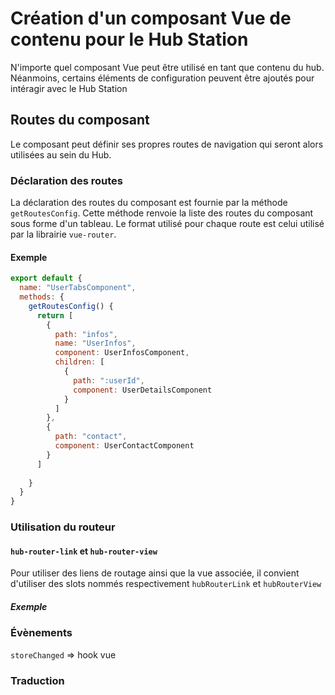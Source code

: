 # Création d'un composant Vue de contenu pour le Hub Station

N'importe quel composant Vue peut être utilisé en tant que contenu du hub. 
Néanmoins, certains éléments de configuration peuvent être ajoutés pour intéragir avec le Hub Station 

## Routes du composant
Le composant peut définir ses propres routes de navigation qui seront alors utilisées au sein du Hub.
### Déclaration des routes
La déclaration des routes du composant est fournie par la méthode `getRoutesConfig`.
Cette méthode renvoie la liste des routes du composant sous forme d'un tableau.
Le format utilisé pour chaque route est celui utilisé par la librairie `vue-router`.
#### Exemple
```js
export default {
  name: "UserTabsComponent",
  methods: {
    getRoutesConfig() {
      return [
        {
          path: "infos",
          name: "UserInfos",
          component: UserInfosComponent,
          children: [
            {
              path: ":userId",
              component: UserDetailsComponent
            }
          ]
        },
        {
          path: "contact",
          component: UserContactComponent
        }
      ]
      
    }
  }
}
```

### Utilisation du routeur
#### `hub-router-link` et `hub-router-view`
Pour utiliser des liens de routage ainsi que la vue associée, il convient d'utiliser des slots nommés respectivement `hubRouterLink` et `hubRouterView`

##### Exemple


### Évènements 
`storeChanged` => hook vue

### Traduction